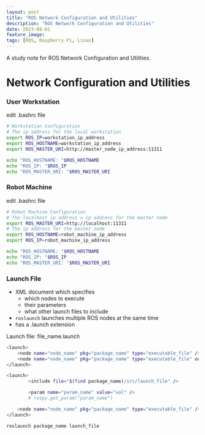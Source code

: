 ```yaml
---
layout: post
title: "ROS Network Configuration and Utilities"
description: "ROS Network Configuration and Utilities"
date: 2023-08-01
feature_image: 
tags: [ROS, Raspberry Pi, Linux]
---
```


A study note for ROS Network Configuration and Utilities.

<!--more-->

# Network Configuration and Utilities

### User Workstation

edit .bashrc file

```bash
# Workstation Configuration
# The ip address for the local workstation
export ROS_IP=workstation_ip_address
export ROS_HOSTNAME=workstation_ip_address
export ROS_MASTER_URI=http://master_node_ip_address:11311

echo "ROS_HOSTNAME: "$ROS_HOSTNAME
echo "ROS_IP: "$ROS_IP
echo "ROS_MASTER_URI: "$ROS_MASTER_URI
```

### Robot Machine

edit .bashrc file

```bash
# Robot Machine Configuration
# The localhost ip address = ip address for the master node
export ROS_MASTER_URI=http://localhost:11311
# The ip address for the master node
export ROS_HOSTNAME=robot_machine_ip_address
export ROS_IP=robot_machine_ip_address

echo "ROS_HOSTNAME: "$ROS_HOSTNAME
echo "ROS_IP: "$ROS_IP
echo "ROS_MASTER_URI: "$ROS_MASTER_URI
```

### Launch File

- XML document which specifies
    - which nodes to execute
    - their parameters
    - what other launch files to include
- `roslaunch` launches multiple ROS nodes at the same time
- has a .launch extension

Launch file: file_name.launch

```bash
<launch>
    <node name="node_name" pkg="package_name" type="executable_file" />
    <node name="node_name" pkg="package_name" type="executable_file" output="screen"/>
</launch>
```

```bash
<launch>
		<include file="$(find package_name)/src/launch_file" />

		<param name="param_name" value="val" />
		# rospy.get_param("param_name")

    <node name="node_name" pkg="package_name" type="executable_file" />
</launch>
```

```bash
roslaunch package_name launch_file
```